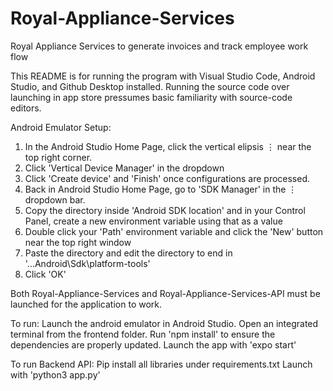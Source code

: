 # Royal-Appliance-Services
Royal Appliance Services to generate invoices and track employee work flow

This README is for running the program with Visual Studio Code, Android Studio, and Github Desktop installed.
Running the source code over launching in app store pressumes basic familiarity with source-code editors.

Android Emulator Setup:
1. In the Android Studio Home Page, click the vertical elipsis ⋮ near the top right corner.
2. Click 'Vertical Device Manager' in the dropdown
3. Click 'Create device' and 'Finish' once configurations are processed.
4. Back in Android Studio Home Page, go to 'SDK Manager' in the ⋮ dropdown bar.
5. Copy the directory inside 'Android SDK location' and in your Control Panel, create a new environment variable using that as a value 
6. Double click your 'Path' environment variable and click the 'New' button near the top right window
7. Paste the directory and edit the directory to end in '...Android\Sdk\platform-tools'
8. Click 'OK'

Both Royal-Appliance-Services and Royal-Appliance-Services-API must be launched for the application to work.

To run:
Launch the android emulator in Android Studio.
Open an integrated terminal from the frontend folder.
Run 'npm install' to ensure the dependencies are properly updated.
Launch the app with 'expo start'

To run Backend API:
Pip install all libraries under requirements.txt
Launch with 'python3 app.py'
